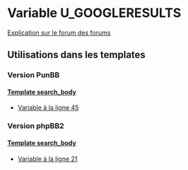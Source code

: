 # Variable U_GOOGLERESULTS
[Explication sur le forum des forums](http://forum.forumactif.com/t294113-listing-des-variables#U_GOOGLERESULTS)

## Utilisations dans les templates

### Version PunBB

#### [Template search_body](punbb/search_body.md)
* [Variable à la ligne 45](../punbb/search_body.tpl#L45)

### Version phpBB2

#### [Template search_body](subsilver/search_body.md)
* [Variable à la ligne 21](../subsilver/search_body.tpl#L21)